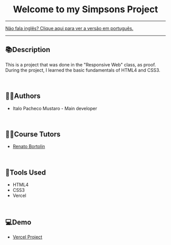 <div align="center">
<h1>Welcome to my Simpsons Project</h1>
</div>

<hr>
<a href="https://github.com/ItaloPachecoMustaro/Fiap-Simpsons-Project/blob/main/README.md">Não fala inglês? Clique aqui para ver a versão em português.</a>
<hr>

## 📚Description

This is a project that was done in the "Responsive Web" class, as proof. During the project, I learned the basic fundamentals of HTML4 and CSS3.

<br>

## 🧑‍💻Authors

- Italo Pacheco Mustaro - Main developer

<br>

## 👨‍🏫Course Tutors

- [Renato Bortolin](https://www.linkedin.com/in/renato-bortolin-boschini-02b5695)

<br>

## 🔧Tools Used

- HTML4
- CSS3
- Vercel

<br>

## 💻Demo

- [Vercel Project](https://fiap-simpsons-project.vercel.app/)
